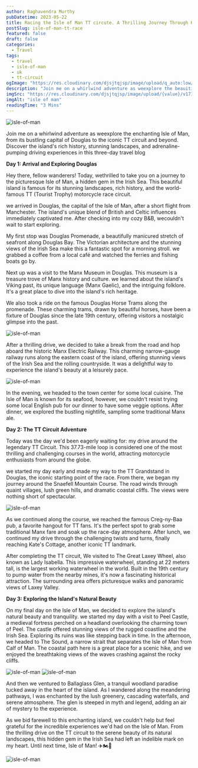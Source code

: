```yaml
---
author: Raghavendra Murthy
pubDatetime: 2023-05-22
title: Racing the Isle of Man TT circute. A Thrilling Journey Through History and Nature
postSlug: isle-of-man-tt-race
featured: false
draft: false
categories:
  - Travel
tags:
  - travel
  - isle-of-man
  - uk
  - tt-circuit
ogImage: "https://res.cloudinary.com/djsjtqjsp/image/upload/q_auto:low/v1711369715/raghavendra-murthy-blog/travel/isle%20of%20sky/20230520_151714_di6o67.jpg"
description: "Join me on a whirlwind adventure as weexplore the beauitiful Isle of Man, from its bustling capital of Douglas to the iconic TT circuit and beyond. Discover the island's rich history, stunning landscapes, and adrenaline-pumping driving experiences in this three-day travel blog"
imgSrc: "https://res.cloudinary.com/djsjtqjsp/image/upload/{value}/v1711369715/raghavendra-murthy-blog/travel/isle%20of%20sky/20230520_151714_di6o67.jpg"
imgAlt: "isle of man"
readingTime: "3 Mins"
---
```


![isle-of-man](https://res.cloudinary.com/djsjtqjsp/image/upload/q_auto:low/v1711369705/raghavendra-murthy-blog/travel/isle%20of%20sky/20230520_151200_hp9r2q.jpg)

Join me on a whirlwind adventure as weexplore the enchanting Isle of Man, from its bustling capital of Douglas to the iconic TT circuit and beyond. Discover the island's rich history, stunning landscapes, and adrenaline-pumping driving experiences in this three-day travel blog

**Day 1: Arrival and Exploring Douglas**

Hey there, fellow wanderers! Today, wethrilled to take you on a journey to the picturesque Isle of Man, a hidden gem in the Irish Sea. This beautiful island is famous for its stunning landscapes, rich history, and the world-famous TT (Tourist Trophy) motorcycle race circuit.

we arrived in Douglas, the capital of the Isle of Man, after a short flight from Manchester. The island's unique blend of British and Celtic influences immediately captivated me. After checking into my cozy B&B, wecouldn't wait to start exploring.

My first stop was Douglas Promenade, a beautifully manicured stretch of seafront along Douglas Bay. The Victorian architecture and the stunning views of the Irish Sea make this a fantastic spot for a morning stroll. we grabbed a coffee from a local café and watched the ferries and fishing boats go by.

Next up was a visit to the Manx Museum in Douglas. This museum is a treasure trove of Manx history and culture. we learned about the island's Viking past, its unique language (Manx Gaelic), and the intriguing folklore. It's a great place to dive into the island's rich heritage.

We also took a ride on the famous Douglas Horse Trams along the promenade. These charming trams, drawn by beautiful horses, have been a fixture of Douglas since the late 19th century, offering visitors a nostalgic glimpse into the past.

![isle-of-man](https://res.cloudinary.com/djsjtqjsp/image/upload/q_auto:low/v1711376912/raghavendra-murthy-blog/travel/isle%20of%20sky/20230520_120241_sdiwf8.jpg)

After a thrilling drive, we decided to take a break from the road and hop aboard the historic Manx Electric Railway. This charming narrow-gauge railway runs along the eastern coast of the island, offering stunning views of the Irish Sea and the rolling countryside. It was a delightful way to experience the island's beauty at a leisurely pace.

![isle-of-man](https://res.cloudinary.com/djsjtqjsp/image/upload/q_auto:low/v1711370071/raghavendra-murthy-blog/travel/isle%20of%20sky/rail_r2av9c.png)

In the evening, we headed to the town center for some local cuisine. The Isle of Man is known for its seafood, however, we couldn't resist trying some local English pub for our dinner to have some veggie options. After dinner, we explored the bustling nightlife, sampling some traditional Manx ale.

**Day 2: The TT Circuit Adventure**

Today was the day we'd been eagerly waiting for: my drive around the legendary TT Circuit. This 37.73-mile loop is considered one of the most thrilling and challenging courses in the world, attracting motorcycle enthusiasts from around the globe.

we started my day early and made my way to the TT Grandstand in Douglas, the iconic starting point of the race. From there, we began my journey around the Snaefell Mountain Course. The road winds through quaint villages, lush green hills, and dramatic coastal cliffs. The views were nothing short of spectacular.

![isle-of-man](https://res.cloudinary.com/djsjtqjsp/image/upload/q_auto:low/v1711369893/raghavendra-murthy-blog/travel/isle%20of%20sky/20230521_155736_uhh7z2.jpg)

As we continued along the course, we reached the famous Creg-ny-Baa pub, a favorite hangout for TT fans. It's the perfect spot to grab some traditional Manx fare and soak up the race-day atmosphere. After lunch, we continued my drive through the challenging twists and turns, finally reaching Kate's Cottage, another iconic TT landmark.

After completing the TT circuit, We visited to The Great Laxey Wheel, also known as Lady Isabella. This impressive waterwheel, standing at 22 meters tall, is the largest working waterwheel in the world. Built in the 19th century to pump water from the nearby mines, it's now a fascinating historical attraction. The surrounding area offers picturesque walks and panoramic views of Laxey Valley.

**Day 3: Exploring the Island's Natural Beauty**

On my final day on the Isle of Man, we decided to explore the island's natural beauty and tranquility. we started my day with a visit to Peel Castle, a medieval fortress perched on a headland overlooking the charming town of Peel. The castle offered stunning views of the rugged coastline and the Irish Sea. Exploring its ruins was like stepping back in time. In the afternoon, we headed to The Sound, a narrow strait that separates the Isle of Man from Calf of Man. The coastal path here is a great place for a scenic hike, and we enjoyed the breathtaking views of the waves crashing against the rocky cliffs.

![isle-of-man](https://res.cloudinary.com/djsjtqjsp/image/upload/q_auto:low/v1711369587/raghavendra-murthy-blog/travel/isle%20of%20sky/20230520_093846_peot1f.jpg)
![isle-of-man](https://res.cloudinary.com/djsjtqjsp/image/upload/q_auto:low/v1711369872/raghavendra-murthy-blog/travel/isle%20of%20sky/20230521_122105_ghumwh.jpg)

And then we ventured to Ballaglass Glen, a tranquil woodland paradise tucked away in the heart of the island. As I wandered along the meandering pathways, I was enchanted by the lush greenery, cascading waterfalls, and serene atmosphere. The glen is steeped in myth and legend, adding an air of mystery to the experience.

As we bid farewell to this enchanting island, we couldn't help but feel grateful for the incredible experiences we'd had on the Isle of Man. From the thrilling drive on the TT circuit to the serene beauty of its natural landscapes, this hidden gem in the Irish Sea had left an indelible mark on my heart. Until next time, Isle of Man! ✈️🏍️🌊

![isle-of-man](https://res.cloudinary.com/djsjtqjsp/image/upload/q_auto:low/v1711369915/raghavendra-murthy-blog/travel/isle%20of%20sky/20230522_074712_mr4mwy.jpg)
